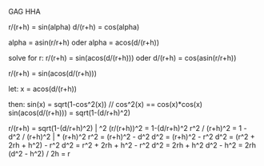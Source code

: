 GAG
HHA

r/(r+h) = sin(alpha)
d/(r+h) = cos(alpha)

alpha = asin(r/r+h) oder
alpha = acos(d/(r+h))

solve for r:
r/(r+h) = sin(acos(d/(r+h))) oder
d/(r+h) = cos(asin(r/r+h))



r/(r+h) = sin(acos(d/(r+h)))

let:
x = acos(d/(r+h))

then:
sin(x) = sqrt(1-cos^2(x))  // cos^2(x) == cos(x)*cos(x)
sin(acos(d/(r+h))) = sqrt(1-(d/r+h)^2)

r/(r+h) = sqrt(1-(d/r+h)^2)   | ^2
(r/(r+h))^2 = 1-(d/r+h)^2
r^2 / (r+h)^2 = 1 - d^2 / (r+h)^2   | * (r+h)^2
r^2 = (r+h)^2 - d^2
d^2 = (r+h)^2 - r^2
d^2 = (r^2 + 2rh + h^2) - r^2
d^2 = r^2 + 2rh + h^2 - r^2
d^2 = 2rh + h^2
d^2 - h^2 = 2rh
(d^2 - h^2) / 2h = r
